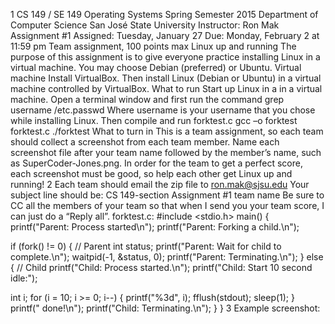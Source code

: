 1
CS 149 / SE 149
Operating Systems
Spring Semester 2015
Department of Computer Science
San José State University
Instructor: Ron Mak
Assignment #1
Assigned: Tuesday, January 27
Due: Monday, February 2 at 11:59 pm
Team assignment, 100 points max
Linux up and running
The purpose of this assignment is to give everyone practice installing Linux in a virtual
machine. You may choose Debian (preferred) or Ubuntu.
Virtual machine
Install VirtualBox. Then install Linux (Debian or Ubuntu) in a virtual machine controlled
by VirtualBox.
What to run
Start up Linux in a in a virtual machine. Open a terminal window and first run the
command
grep username /etc.passwd
Where username is your username that you chose while installing Linux. Then compile
and run forktest.c
gcc –o forktest forktest.c
./forktest
What to turn in
This is a team assignment, so each team should collect a screenshot from each team
member. Name each screenshot file after your team name followed by the member’s
name, such as SuperCoder-Jones.png. In order for the team to get a perfect score,
each screenshot must be good, so help each other get Linux up and running!
2
Each team should email the zip file to ron.mak@sjsu.edu Your subject line should be:
CS 149-section Assignment #1 team name
Be sure to CC all the members of your team so that when I send you your team score, I
can just do a “Reply all”.
forktest.c:
#include <stdio.h>
main()
{
 printf("Parent: Process started\n");
 printf("Parent: Forking a child.\n");

 if (fork() != 0) {
 // Parent
 int status;
 printf("Parent: Wait for child to complete.\n");
 waitpid(-1, &status, 0);
 printf("Parent: Terminating.\n");
 }
 else {
 // Child
 printf("Child: Process started.\n");
 printf("Child: Start 10 second idle:");

 int i;
 for (i = 10; i >= 0; i--) {
 printf("%3d", i); fflush(stdout);
 sleep(1);
 }
 printf(" done!\n");
 printf("Child: Terminating.\n");
 }
}
3
Example screenshot: